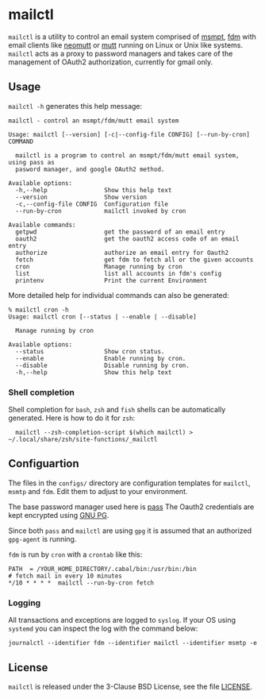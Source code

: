 # mailctl

`mailctl` is a utility to control an email system comprised of
[msmpt](https://marlam.de/msmtp/),
[fdm](https://github.com/nicm/fdm)
with email clients like
[neomutt](https://github.com/neomutt/neomutt)
or
[mutt](http://www.mutt.org/)
running on Linux or Unix like systems. `mailctl` acts as a proxy to password
managers and takes care of the management of OAuth2 authorization, currently
for gmail only.

## Usage

`mailctl -h` generates this help message:

    mailctl - control an msmpt/fdm/mutt email system

    Usage: mailctl [--version] [-c|--config-file CONFIG] [--run-by-cron] COMMAND

      mailctl is a program to control an msmpt/fdm/mutt email system, using pass as
      pasword manager, and google OAuth2 method.

    Available options:
      -h,--help                Show this help text
      --version                Show version
      -c,--config-file CONFIG  Configuration file
      --run-by-cron            mailctl invoked by cron

    Available commands:
      getpwd                   get the password of an email entry
      oauth2                   get the oauth2 access code of an email entry
      authorize                authorize an email entry for Oauth2
      fetch                    get fdm to fetch all or the given accounts
      cron                     Manage running by cron
      list                     list all accounts in fdm's config
      printenv                 Print the current Environment

More detailed help for individual commands can also be generated:

    % mailctl cron -h
    Usage: mailctl cron [--status | --enable | --disable]

      Manage running by cron

    Available options:
      --status                 Show cron status.
      --enable                 Enable running by cron.
      --disable                Disable running by cron.
      -h,--help                Show this help text

### Shell completion
 
Shell completion for `bash`, `zsh` and `fish` shells can be automatically
generated. Here is how to do it for `zsh`:

      mailctl --zsh-completion-script $(which mailctl) > ~/.local/share/zsh/site-functions/_mailctl


## Configuartion

The files in the `configs/` directory are configuration templates for
`mailctl`, `msmtp` and `fdm`. Edit them to adjust to your environment.

The base password manager used here is
[pass](https://www.passwordstore.org/)
The Oauth2 credentials are kept encrypted using
[GNU PG](https://www.gnupg.org/).

Since both `pass` and `mailctl` are using `gpg` it is assumed that an
authorized `gpg-agent` is running.

`fdm` is run by `cron` with a `crontab` like this:

    PATH  = /YOUR_HOME_DIRECTORY/.cabal/bin:/usr/bin:/bin
    # fetch mail in every 10 minutes
    */10 * * * *  mailctl --run-by-cron fetch


### Logging

All transactions and exceptions are logged to `syslog`. If your OS using
`systemd` you can inspect the log with the command below:

    journalctl --identifier fdm --identifier mailctl --identifier msmtp -e


## License

`mailctl` is released under the 3-Clause BSD License, see the file
[LICENSE](LICENSE).

